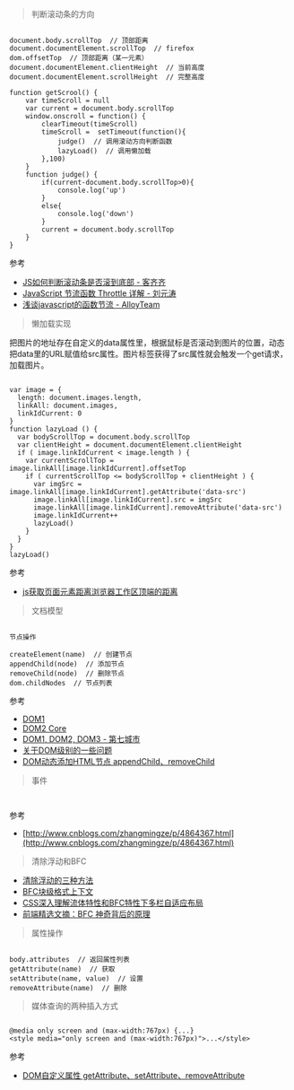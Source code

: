 > 判断滚动条的方向

```

document.body.scrollTop  // 顶部距离
document.documentElement.scrollTop  // firefox
dom.offsetTop  // 顶部距离（某一元素）
document.documentElement.clientHeight  // 当前高度
document.documentElement.scrollHeight  // 完整高度

function getScrool() {
	var timeScroll = null
	var current = document.body.scrollTop
	window.onscroll = function() {
		clearTimeout(timeScroll)
		timeScroll =  setTimeout(function(){
			judge()  // 调用滚动方向判断函数
			lazyLoad()  // 调用懒加载
		},100)
	}
	function judge() {
		if(current-document.body.scrollTop>0){
			console.log('up')
		}
		else{
			console.log('down')
		}
		current = document.body.scrollTop
	}
}

```

参考

* [JS如何判断滚动条是否滚到底部 - 客齐齐](http://www.kqiqi.com/knowledge/program/1131.html)
* [JavaScript 节流函数 Throttle 详解 - 刘元涛](http://blog.csdn.net/u013510614/article/details/51920770)
* [浅谈javascript的函数节流 - AlloyTeam](http://www.alloyteam.com/2012/11/javascript-throttle/)

> 懒加载实现

把图片的地址存在自定义的data属性里，根据鼠标是否滚动到图片的位置，动态把data里的URL赋值给src属性。图片标签获得了src属性就会触发一个get请求，加载图片。

```

var image = {
  length: document.images.length,
  linkAll: document.images,
  linkIdCurrent: 0
}
function lazyLoad () {
  var bodyScrollTop = document.body.scrollTop
  var clientHeight = document.documentElement.clientHeight
  if ( image.linkIdCurrent < image.length ) {
    var currentScrollTop = image.linkAll[image.linkIdCurrent].offsetTop
    if ( currentScrollTop <= bodyScrollTop + clientHeight ) {
      var imgSrc = image.linkAll[image.linkIdCurrent].getAttribute('data-src')
      image.linkAll[image.linkIdCurrent].src = imgSrc
      image.linkAll[image.linkIdCurrent].removeAttribute('data-src')
      image.linkIdCurrent++
      lazyLoad()
    }
  }
}
lazyLoad()

```

参考

* [js获取页面元素距离浏览器工作区顶端的距离](http://www.cnblogs.com/qdphr/p/5798773.html)

> 文档模型

```

节点操作

createElement(name)  // 创建节点
appendChild(node)  // 添加节点
removeChild(node)  // 删除节点
dom.childNodes  // 节点列表

```

参考

* [DOM1](https://www.w3.org/TR/REC-DOM-Level-1/level-one-core.html)
* [DOM2 Core](https://www.w3.org/TR/2000/REC-DOM-Level-2-Core-20001113/core.html)
* [DOM1, DOM2, DOM3 - 第七城市](http://www.th7.cn/web/js/201511/133510.shtml)
* [关于DOM级别的一些问题](https://segmentfault.com/a/1190000000366311)
* [DOM动态添加HTML节点 appendChild、removeChild](http://blog.csdn.net/pan_junbiao/article/details/9262515)

> 事件



```


```

参考

* [http://www.cnblogs.com/zhangmingze/p/4864367.html](http://www.cnblogs.com/zhangmingze/p/4864367.html)

> 清除浮动和BFC

* [清除浮动的三种方法](http://www.cnblogs.com/qiye2016/p/5868217.html)
* [BFC块级格式上下文](http://www.cnblogs.com/qiye2016/p/5880121.html)
* [CSS深入理解流体特性和BFC特性下多栏自适应布局](http://www.zhangxinxu.com/wordpress/2015/02/css-deep-understand-flow-bfc-column-two-auto-layout/)
* [前端精选文摘：BFC 神奇背后的原理](http://www.cnblogs.com/lhb25/p/inside-block-formatting-ontext.html)

> 属性操作

```

body.attributes  // 返回属性列表
getAttribute(name)  // 获取
setAttribute(name, value)  // 设置
removeAttribute(name)  // 删除

```

> 媒体查询的两种插入方式

```

@media only screen and (max-width:767px) {...}
<style media="only screen and (max-width:767px)">...</style>

```

参考

* [DOM自定义属性 getAttribute、setAttribute、removeAttribute](http://blog.csdn.net/pan_junbiao/article/details/9262637)